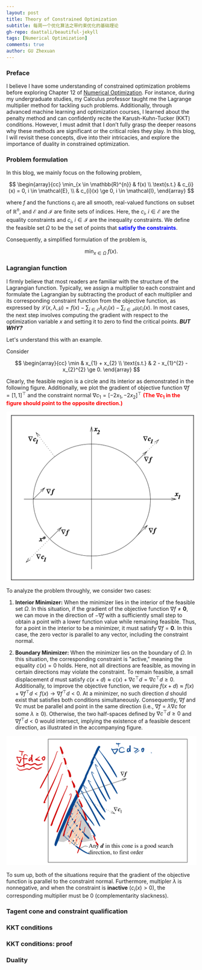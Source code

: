 ```yaml
---
layout: post
title: Theory of Constrained Optimization
subtitle: 每周一个优化算法之带约束优化的基础理论
gh-repo: daattali/beautiful-jekyll
tags: [Numerical Optimization]
comments: true
author: GU Zhexuan
---
```


### Preface

I believe I have some understanding of constrained optimization problems before exploring Chapter 12 of [Numerical Optimization][1]. For instance, during my undergraduate studies, my Calculus professor taught me the Lagrange multiplier method for tackling such problems. Additionally, through advanced machine learning and optimization courses, I learned about the penalty method and can confidently recite the Karush-Kuhn-Tucker (KKT) conditions. However, I must admit that I don’t fully grasp the deeper reasons why these methods are significant or the critical roles they play. In this blog, I will revisit these concepts, dive into their intricacies, and explore the importance of duality in constrained optimization.

### Problem formulation

In this blog, we mainly focus on the following problem,

$$
\begin{array}{cc}
    \min_{x \in \mathbb{R}^{n}} & f(x) \\
    \text{s.t.} & c_{i}(x) = 0, i \in \mathcal{E}, \\
                & c_{i}(x) \ge 0, i \in \mathcal{I},
\end{array}
$$

where $f$ and the functions $c_{i}$ are all smooth, real-valued functions on subset of $\mathbb{R}^{n}$, and $\mathcal{E}$ and $\mathcal{I}$ are finite sets of indices. Here, the $c_{i}$, $i \in \mathcal{E}$ are the equality constraints and $c_{i}$, $i \in \mathcal{I}$ are the inequality constraints. We define the feasible set $\Omega$ to be the set of points that **<span style="color:blue">satisfy the constraints</span>**.

Consequently, a simplified formulation of the problem is,

$$
\min_{x \in \Omega} ~ f(x).
$$

### Lagrangian function

I firmly believe that most readers are familiar with the structure of the Lagrangian function. Typically, we assign a multiplier to each constraint and formulate the Lagrangian by subtracting the product of each multiplier and its corresponding constraint function from the objective function, as expressed by $\mathcal{L}(x, \lambda, \mu) = f(x) - \sum_{i \in \mathcal{E}} \lambda_i c_i(x) - \sum_{i \in \mathcal{I}} \mu_i c_i(x)$. In most cases, the next step involves computing the gradient with respect to the optimization variable $x$ and setting it to zero to find the critical points. **_BUT WHY?_** 

Let's understand this with an example.

Consider

$$
\begin{array}{cc}
    \min & x_{1} + x_{2} \\
    \text{s.t.} & 2 - x_{1}^{2} - x_{2}^{2} \ge 0.
\end{array}
$$

Clearly, the feasible region is a circle and its interior as demonstrated in the following figure. Additionally, we plot the gradient of objective function $\nabla f = [1, 1]^{\top}$ and the constraint normal $\nabla c_{1} = [-2x_{1}, -2x_{2}]^{\top}$ **<span style="color:red">(The $\nabla c_{1}$ in the figure should point to the opposite direction.)</span>**

![Feasible Region](../assets/img/chapter12/fig1.png)

To analyze the problem throughly, we consider two cases:

1. **Interior Minimizer:** When the minimizer lies in the interior of the feasible set $\Omega$. In this situation, if the gradient of the objective function $\nabla f \neq \mathbf{0}$, we can move in the direction of  $-\nabla f$ with a sufficiently small step to obtain a point with a lower function value while remaining feasible. Thus, for a point in the interior to be a minimizer, it must satisfy $\nabla f = \mathbf{0}$. In this case, the zero vector is parallel to any vector, including the constraint normal.

2. **Boundary Minimizer:** When the minimizer lies on the boundary of $\Omega$. In this situation, the corresponding constraint is "active," meaning the equality $c(x) = 0$ holds. Here, not all directions are feasible, as moving in certain directions may violate the constraint. To remain feasible, a small displacement $d$ must satisfy $c(x+d)\approx c(x)+\nabla c^{\top}d = \nabla c^{\top}d\ge 0$. Additionally, to improve the objective function, we require $f(x+d) \approx f(x)+\nabla f^{\top}d < f(x) \rightarrow \nabla f^{\top}d <0$. At a minimizer, no such direction $d$ should exist that satisfies both conditions simultaneously. Consequently, $\nabla f$ and $\nabla c$ must be parallel and point in the same direction (i.e., $\nabla f = \lambda \nabla c$ for some $\lambda \geq 0$). Otherwise, the two half-spaces defined by $\nabla c^{\top} d \geq 0$ and $\nabla f^{\top} d < 0$ would intersect, implying the existence of a feasible descent direction, as illustrated in the accompanying figure.

![Feasible Region](../assets/img/chapter12/fig2.jpeg)

To sum up, both of the situations require that the gradient of the objective function is parallel to the constraint normal. Furthermore, multipler $\lambda$ is nonnegative, and when the constraint is **inactive** ($c_{i}(x) > 0$), the corresponding multiplier must be $0$ (complementarity slackness).


### Tagent cone and constraint qualification

### KKT conditions

### KKT conditions: proof

### Duality


[1]: https://www.math.uci.edu/~qnie/Publications/NumericalOptimization.pdf